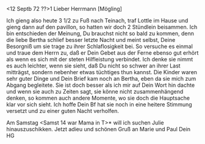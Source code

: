  <12 Septb 72 ??>1
Lieber Herrmann [Mögling]

Ich gieng also heute 3 1/2 zu Fuß nach Teinach, traf Lottle im Hause und gieng dann auf den pavillon, so hatten wir doch 2 Stündlein beisammen. Ich bin entschieden der Meinung, Du brauchst nicht so bald zu kommen, denn die liebe Bertha schlief besser letzte Nacht und meint selbst, Deine Besorgniß um sie trage zu ihrer Schlaflosigkeit bei. So versuche es einmal und traue dem Herrn zu, daß er Dein Gebet aus der Ferne ebenso gut erhört als wenn es sich mit der steten Hilfleistung verbindet. Ich denke sie nimmt es auch leichter, wenn sie sieht, daß Du nicht so schwer an ihrer Last mitträgst, sondern nebenher etwas tüchtiges thun kannst. Die Kinder waren sehr guter Dinge und Dein Brief kam noch an Bertha, eben da sie mich zum Abgang begleitete. Sie ist doch besser als ich mir auf Dein Wort hin dachte und wenn sie auch zu Zeiten sagt, sie könne nicht zusammenhängend denken, so kommen auch andere Momente, wo sie doch die Hauptsache klar vor sich sieht. Ich hoffe Dein Bf hat sie noch in eine heitere Stimmung versetzt und zu einer guten Nacht verholfen.

Am Samstag <Samst 14 war Mama in T>* will ich suchen Julie hinauszuschikken. Jetzt adieu und schönen Gruß an Marie und Paul
 Dein
 HG
